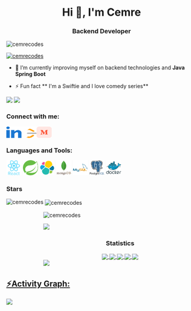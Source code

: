 <h1 align="center">Hi 👋, I'm Cemre</h1>
<h3 align="center">Backend Developer</h3>
<p align="left"> <img src="https://komarev.com/ghpvc/?username=cemrecodes&label=Profile%20views&color=0e75b6&style=flat" alt="cemrecodes" /> </p>

<p align="left"> <a href="https://github.com/ryo-ma/github-profile-trophy"><img src="https://github-profile-trophy.vercel.app/?username=cemrecodes&theme=onedark" alt="cemrecodes" /></a> </p>

- 🌱 I’m currently improving myself on backend technologies and **Java Spring Boot**


- ⚡ Fun fact ** I'm a Swiftie and I love comedy series**

<div> <a href="https://www.linkedin.com/in/https://www.linkedin.com/in/cemresenyuva" target="_blank"><img src="https://img.shields.io/badge/LinkedIn-0077B5?style=for-the-badge&logo=linkedin&logoColor=white" target="_blank"></a>
<a href="https://github.com/cemrecodes" target="_blank"><img src="https://img.shields.io/badge/GitHub-100000?style=for-the-badge&logo=github&logoColor=white" target="_blank"></a>
</div><h3 align="left">Connect with me:</h3>
<p align="left">
<a href="https://linkedin.com/in/https://www.linkedin.com/in/cemresenyuva" target="blank"><img align="center" src="https://raw.githubusercontent.com/teamedwardforever/Readme-Generator/71f25dd8b98329b168142a6b782a107b75eab178/svg/Social/linked-in-alt.svg" alt="https://www.linkedin.com/in/cemresenyuva" height="30" width="40" /></a><a href="https://www.leetcode.com/cemrecodes" target="blank"><img align="center" src="https://raw.githubusercontent.com/teamedwardforever/Readme-Generator/71f25dd8b98329b168142a6b782a107b75eab178/svg/Social/leet-code.svg" alt="cemrecodes" height="30" width="40" /></a><a href="https://medium.com/@cemressenyuva" target="blank"><img align="center" src="https://raw.githubusercontent.com/teamedwardforever/Readme-Generator/71f25dd8b98329b168142a6b782a107b75eab178/svg/Social/medium.svg" alt="@cemressenyuva" height="30" width="40" /></a></p>

<h3 align="left">Languages and Tools:</h3>
<p align="left">
<img src="https://raw.githubusercontent.com/teamedwardforever/Readme-Generator/71f25dd8b98329b168142a6b782a107b75eab178/svg/Skills/Frontend/react-original-wordmark.svg" alt="React" width="40" height="40"/>
<img src="https://raw.githubusercontent.com/teamedwardforever/Readme-Generator/71f25dd8b98329b168142a6b782a107b75eab178/svg/Skills/Backend/springio-icon.svg" alt="Spring" width="40" height="40"/>
<img src="https://raw.githubusercontent.com/teamedwardforever/Readme-Generator/71f25dd8b98329b168142a6b782a107b75eab178/svg/Skills/Database/elastic-icon.svg" alt="ElasticSearch" width="40" height="40"/>
<img src="https://raw.githubusercontent.com/teamedwardforever/Readme-Generator/71f25dd8b98329b168142a6b782a107b75eab178/svg/Skills/Database/mongodb-original-wordmark.svg" alt="Mongodb" width="40" height="40"/>
<img src="https://raw.githubusercontent.com/teamedwardforever/Readme-Generator/71f25dd8b98329b168142a6b782a107b75eab178/svg/Skills/Database/mysql-original-wordmark.svg" alt="Mysql" width="40" height="40"/>
<img src="https://raw.githubusercontent.com/teamedwardforever/Readme-Generator/71f25dd8b98329b168142a6b782a107b75eab178/svg/Skills/Database/postgresql-original-wordmark.svg" alt="Postgresql" width="40" height="40"/>
<img src="https://raw.githubusercontent.com/teamedwardforever/Readme-Generator/71f25dd8b98329b168142a6b782a107b75eab178/svg/Skills/Devops/docker-original-wordmark.svg" alt="Docker" width="40" height="40"/>
</p>

<h3 align="left">Stars</h3>
<img align="left" height="180em" src="https://github-readme-stats.vercel.app/api/top-langs/?username=cemrecodes&layout=compact&theme=onedark" alt=cemrecodes />

<p>&nbsp;<img align="center" height="180em" src="https://github-readme-stats.vercel.app/api?username=cemrecodes&show_icons=true&locale=en&theme=onedark" alt="cemrecodes" /></p>

<p><img align="center" height="180em" src="https://github-readme-streak-stats.herokuapp.com/?user=cemrecodes&theme=onedark" alt="cemrecodes" /></p>

<img src="https://user-images.githubusercontent.com/73097560/115834477-dbab4500-a447-11eb-908a-139a6edaec5c.gif"><h3 align="center">Statistics</h3>
<div align="center">
<a href="https://github.com/cemrecodes">
<img align="center" src="http://github-profile-summary-cards.vercel.app/api/cards/stats?username=cemrecodes&theme=onedark" height="180em" />
<img align="center" src="http://github-profile-summary-cards.vercel.app/api/cards/most-commit-language?username=cemrecodes&theme=onedark" height="180em" />
<img align="center" src="http://github-profile-summary-cards.vercel.app/api/cards/repos-per-language?username=cemrecodes&theme=onedark" height="180em" />
<img align="center" src="http://github-profile-summary-cards.vercel.app/api/cards/productive-time?username=cemrecodes&theme=onedark" height="180em" />
<img align="center" src="http://github-profile-summary-cards.vercel.app/api/cards/profile-details?username=cemrecodes&theme=onedark" height="180em" />
</div>
<img src="https://user-images.githubusercontent.com/73097560/115834477-dbab4500-a447-11eb-908a-139a6edaec5c.gif"><h2 align="left">⚡Activity Graph:</h2>
<img align="center" src="https://github-readme-activity-graph.vercel.app/graph?username=cemrecodes&theme=one-dark"/>
